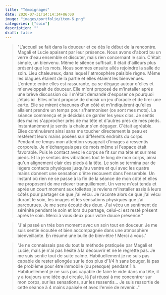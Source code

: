 ```yaml
---
title: "Témoignages"
date: 2020-07-31T14:14:34+06:00
image: "images/portfolio/item-6.png"
categories: ["soin"]
description: ""
draft: false
---
```


>"L’accueil se fait dans la douceur et ce dès le début de la rencontre.
Magali et Lucie apaisent par leur présence.
Nous avons d'abord bu un verre d'eau ensemble et discuter, mais rien concernant le soin.
C'était simple, un bienvenu.
Même le silence suffisait. Il était d'ailleurs plus présent que les mots.
Nous sommes ensuite allés rejoindre la salle de soin.
Lieu chaleureux, dans lequel l'atmosphère paisible règne.
Même les blagues étaient de la partie et elles étaient les bienvenues.
L'entente entre elles est rassurante, ça se dégage autour d'elles et m'enveloppait de douceur.
Elle m'ont proposé de m'installer après une brève discussion où il m'était demandé d'exposer ce pourquoi j'étais ici. 
Elles m'ont proposé de choisir un jeu d'oracle et de tirer une carte.
Elle se mirent chacunes d'un côté et m'indiquèrent qu'elles allaient prendre un temps pour s'harmoniser (ce sont mes mots).
La séance commença et je décidais de garder les yeux clos.
Je sentis des mains s'approcher près de ma tête et d'autres près de mes pieds.
Instantanément je sentis la chaleur s'en dégager.
C'était agréable. 
Elles continuèrent ainsi sans me toucher directement la peau et restèrent leurs mains posées sur différents endroits du corps.
Pendant ce temps mon attention voyageait d'images à ressentis corporels.
Je n'échangeais pas de mots même si l'espace était favorable.
Puis le contact avec le corps se fit sur ma tête et sur mes pieds.
Et la je sentais des vibrations tout le long de mon corps, ainsi qu'un alignement clair des pieds à la tête.
Le soin se termina par de légers contacts physiques jusqu'au ventre et qui avec les quatre mains donnent une sensation d'être recouvert dans l'ensemble.
Un instant où rien ne se passe à la fin de la séance de mon côté et elles me proposent de me relever tranquillement.
Un verre m'est tendu et après un court moment aux toilettes je reviens m'installer assis à leurs côtés pour partager ce que j'ai vécu.
Je raconte alors ce que j'ai vécu durant le soin, les images et les sensations physiques que j'ai parcourues.
Je me sens écouté des deux.
J'ai vécu un sentiment de sérénité pendant le soin et lors du partage, celui-ci est resté présent après le soin.
Merci à vous deux pour votre douce présence."   
  
   
>"J'ai passé un très bon moment avec un soin tout en douceur. Je me suis sentie écoutée et bien accompagnée dans une atmosphère bienveillante. En résumé une bulle de bien-être ! Merci à vous."   


>"Je ne connaissais pas du tout la méthode pratiquée par Magali et Lucie, mais je n'ai pas hésité à la découvrir et ne le regrette pas.
Je me suis sentie tout de suite calme. Habituellement je ne suis pas capable de rester allongée sur le dos plus d'1/4 h sans bouger, là pas de problème pour être immobile (ou presque) pendant 1 h.
Habituellement je ne suis pas capable de faire le vide dans ma tête, il y a toujours une idée qui circule, là j'ai réussi à me concentrer sur mon corps, sur les sensations, sur les ressentis...
Je suis ressortie de cette séance à 4 mains apaisée et avec l'envie de revenir..." 




